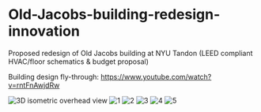 # Old-Jacobs-building-redesign-innovation
Proposed redesign of Old Jacobs building at NYU Tandon (LEED compliant HVAC/floor schematics &amp; budget proposal)

Building design fly-through:
https://www.youtube.com/watch?v=rntFnAwjdRw

![3D isometric overhead view](https://i.ibb.co/0QDRkDB/proj-desc.png)
![1](https://i.ibb.co/BBrTcyx/proj-desc-2.png)
![2](https://i.ibb.co/prfn8MQ/proj-desc-3.png)
![3](https://i.ibb.co/y4SfNPC/1.png)
![4](https://i.ibb.co/X2z1Wqk/2.png)
![5](https://i.ibb.co/6r2QNkp/3.png)
